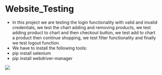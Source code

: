 # Website_Testing
- In this project we are testing the login functionality with valid and invalid credentials, we test the chart adding and removing products, we test adding product to chart and then checkout button, we test add to chart a product then continue shopping,  we test filter functionality and finally we test logout function.
- We have to install the following tools:
- pip install selenium
- pip install webdriver-manager 


[![](https://markdown-videos.deta.dev/youtube/p1xi7WFR-iU)]([https://youtu.be/15grGY3ZxZo](https://youtu.be/p1xi7WFR-iU))
